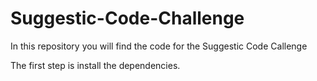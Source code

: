 # Suggestic-Code-Challenge
In this repository you will find the code for the Suggestic Code Callenge

The first step is install the dependencies.
